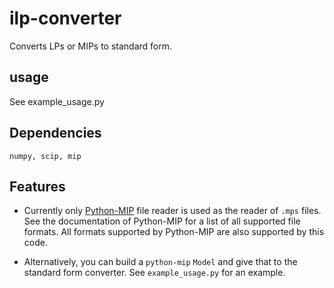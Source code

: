 # ilp-converter
Converts LPs or MIPs to standard form. 

## usage

See example_usage.py

## Dependencies
```
numpy, scip, mip
```
## Features

* Currently only [Python-MIP](https://python-mip.com/) file reader is used as the reader of `.mps` files. See the documentation of Python-MIP for a list of all supported file formats. All formats supported by Python-MIP are also supported by this code.

* Alternatively, you can build a `python-mip` `Model` and give that to the standard form converter. See `example_usage.py` for an example.
